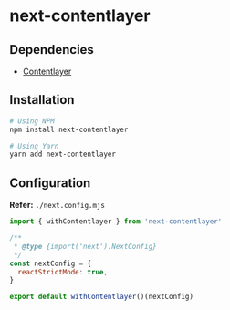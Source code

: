 # next-contentlayer

## Dependencies

- [Contentlayer](/contentlayer.md#library)

## Installation

```sh
# Using NPM
npm install next-contentlayer

# Using Yarn
yarn add next-contentlayer
```

## Configuration

**Refer:** `./next.config.mjs`

```mjs
import { withContentlayer } from 'next-contentlayer'

/**
 * @type {import('next').NextConfig}
 */
const nextConfig = {
  reactStrictMode: true,
}

export default withContentlayer()(nextConfig)
```
